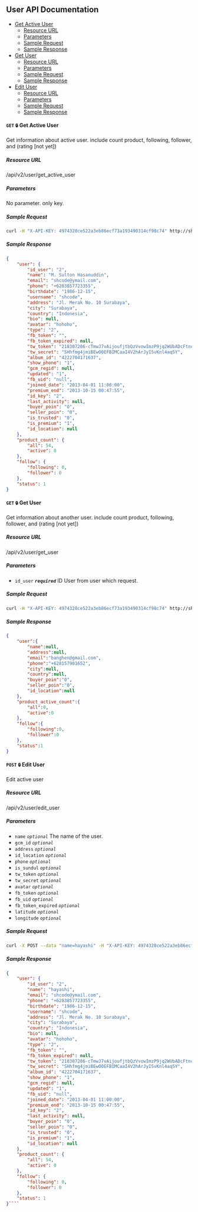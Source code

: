 ## User API Documentation

- [Get Active User](#get-active-user)
  + [Resource URL](#get-active-user-url)
  + [Parameters](#get-active-user-param)
  + [Sample Request](#get-active-user-request)
  + [Sample Response](#get-active-user-response)
- [Get User](#get-user)
  + [Resource URL](#get-user-url)
  + [Parameters](#get-user-param)
  + [Sample Request](#get-user-request)
  + [Sample Response](#get-user-response)
- [Edit User](#edit-user)
  + [Resource URL](#edit-user-url)
  + [Parameters](#edit-user-param)
  + [Sample Request](#edit-user-request)
  + [Sample Response](#edit-user-response)

#### <a name="get-active-user"></a> `GET` `🔒` Get Active User
Get information about active user. include count product, following, follower, and (rating [not yet])

##### <a name="get-active-user-url"></a> Resource URL
/api/v2/user/get_active_user

##### <a name="get-active-user-param"></a> Parameters
No parameter. only key.

##### <a name="get-active-user-request"></a>Sample Request
````sh
curl -H "X-API-KEY: 4974328ce522a3eb86ecf73a193490314cf98c74" http://shoop.dev/api/v2/user/get_active_user
````

##### <a name="get-active-user-response"></a>Sample Response

````json
{
    "user": {
        "id_user": "2",
        "name": "M. Sulton Hasanuddin",
        "email": "shcode@ymail.com",
        "phone": "+6283857723355",
        "birthdate": "1986-12-15",
        "username": "shcode",
        "address": "Jl. Merak No. 10 Surabaya",
        "city": "Surabaya",
        "country": "Indonesia",
        "bio": null,
        "avatar": "hohoho",
        "type": "2",
        "fb_token": "",
        "fb_token_expired": null,
        "tw_token": "218307206-cTmwJ7vAijoufjtbQzVvowImzP9jq2WUbADcFtnc",
        "tw_secret": "SHhfmg4jmiBEwO0EFBIMCaaI4V2hArJyI5vKnl4aq5Y",
        "album_id": "4222704171637",
        "show_phone": "1",
        "gcm_regid": null,
        "updated": "1",
        "fb_uid": "null",
        "joined_date": "2013-04-01 11:00:00",
        "premium_end": "2013-10-15 00:47:55",
        "id_key": "2",
        "last_activity": null,
        "buyer_poin": "0",
        "seller_poin": "0",
        "is_trusted": "0",
        "is_premium": "1",
        "id_location": null
    },
    "product_count": {
        "all": 54,
        "active": 0
    },
    "follow": {
        "following": 0,
        "follower": 0
    },
    "status": 1
}
````

#### <a name="get-user"></a> `GET` `🔒` Get User
Get information about another user. include count product, following, follower, and (rating [not yet])

##### <a name="get-user-url"></a> Resource URL
/api/v2/user/get_user

##### <a name="get-user-param"></a> Parameters
+ `id_user` ___`required`___ ID User from user which request.

##### <a name="get-user-request"></a>Sample Request
````sh
curl -H "X-API-KEY: 4974328ce522a3eb86ecf73a193490314cf98c74" http://shoop.dev/api/v2/user/get_user?id_user=444
````

##### <a name="get-user-response"></a>Sample Response

````json
{
    "user":{
        "name":null,
        "address":null,
        "email":"banghen@gmail.com",
        "phone":"+628157901652",
        "city":null,
        "country":null,
        "buyer_poin":"0",
        "seller_poin":"0",
        "id_location":null
    },
    "product_active_count":{
        "all":0,
        "active":0
    },
    "follow":{
        "following":0,
        "follower":0
    },
    "status":1
}
````

#### <a name="edit-user"></a> `POST` `🔒` Edit User
Edit active user

##### <a name="get-user-url"></a> Resource URL
/api/v2/user/edit_user

##### <a name="get-user-param"></a> Parameters
+ `name` _`optional`_ The name of the user.
+ `gcm_id` _`optional`_  
+ `address` _`optional`_ 
+ `id_location` _`optional`_ 
+ `phone` _`optional`_ 
+ `is_sundul` _`optional`_ 
+ `tw_token` _`optional`_ 
+ `tw_secret` _`optional`_ 
+ `avatar` _`optional`_ 
+ `fb_token` _`optional`_ 
+ `fb_uid` _`optional`_ 
+ `fb_token_expired` _`optional`_ 
+ `latitude` _`optional`_ 
+ `longitude` _`optional`_ 


##### <a name="get-user-request"></a>Sample Request
````sh
curl -X POST --data "name=hayashi" -H "X-API-KEY: 4974328ce522a3eb86ecf73a193490314cf98c74" http://shoop.dev/api/v2/user/edit_user
````

##### <a name="get-user-response"></a>Sample Response

````json
{
    "user": {
        "id_user": "2",
        "name": "hayashi",
        "email": "shcode@ymail.com",
        "phone": "+6283857723355",
        "birthdate": "1986-12-15",
        "username": "shcode",
        "address": "Jl. Merak No. 10 Surabaya",
        "city": "Surabaya",
        "country": "Indonesia",
        "bio": null,
        "avatar": "hohoho",
        "type": "2",
        "fb_token": "",
        "fb_token_expired": null,
        "tw_token": "218307206-cTmwJ7vAijoufjtbQzVvowImzP9jq2WUbADcFtnc",
        "tw_secret": "SHhfmg4jmiBEwO0EFBIMCaaI4V2hArJyI5vKnl4aq5Y",
        "album_id": "4222704171637",
        "show_phone": "1",
        "gcm_regid": null,
        "updated": "1",
        "fb_uid": "null",
        "joined_date": "2013-04-01 11:00:00",
        "premium_end": "2013-10-15 00:47:55",
        "id_key": "2",
        "last_activity": null,
        "buyer_poin": "0",
        "seller_poin": "0",
        "is_trusted": "0",
        "is_premium": "1",
        "id_location": null
    },
    "product_count": {
        "all": 54,
        "active": 0
    },
    "follow": {
        "following": 0,
        "follower": 0
    },
    "status": 1
}````
